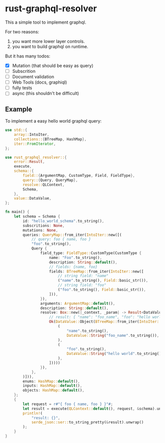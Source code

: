 # rust-graphql-resolver

This a simple tool to implement graphql.

For two reasons: 
1. you want more lower layer controls.
2. you want to build graphql on runtime.

But it has many todos:
- [x] Mutation (that should be easy as query)
- [ ] Subscrition
- [ ] Document validation
- [ ] Web Tools (docs, graphiql)
- [ ] fully tests
- [ ] async (this shouldn't be difficult)

## Example

To implement a easy hello world graphql query:

```rust
use std::{
    array::IntoIter,
    collections::{BTreeMap, HashMap},
    iter::FromIterator,
};

use rust_graphql_resolver::{
    error::Result,
    execute,
    schema::{
        field::{ArgumentMap, CustomType, Field, FieldType},
        query::{Query, QueryMap},
        resolve::QLContext,
        Schema,
    },
    value::DataValue,
};

fn main() {
    let schema = Schema {
        id: "hello_world_schema".to_string(),
        subscritions: None,
        mutations: None,
        queries: QueryMap::from_iter(IntoIter::new([(
            // query: foo { name, foo }
            "foo".to_string(),
            Query {
                field_type: FieldType::CustomType(CustomType {
                    name: "Foo".to_string(),
                    description: String::default(),
                    // fields: {name, foo}
                    fields: BTreeMap::from_iter(IntoIter::new([
                        // string field: "name"
                        ("name".to_string(), Field::basic_str()),
                        // string field: "foo"
                        ("foo".to_string(), Field::basic_str()),
                    ])),
                }),
                arguments: ArgumentMap::default(),
                description: String::default(),
                resolve: Box::new(|_context, _param| -> Result<DataValue> {
                    // result: { "name": "foo_name", "foo": "hello world" }
                    Ok(DataValue::Object(BTreeMap::from_iter(IntoIter::new([
                        (
                            "name".to_string(),
                            DataValue::String("foo_name".to_string()),
                        ),
                        (
                            "foo".to_string(),
                            DataValue::String("hello world".to_string()),
                        ),
                    ]))))
                }),
            },
        )])),
        enums: HashMap::default(),
        inputs: HashMap::default(),
        objects: HashMap::default(),
    };
    {
        let request = r#"{ foo { name, foo } }"#;
        let result = execute(QLContext::default(), request, &schema).unwrap();
        println!(
            "result: {}",
            serde_json::ser::to_string_pretty(&result).unwrap()
        );
    }
}
```

